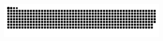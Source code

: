 
<picture>
  <source media="(prefers-color-scheme: dark)" srcset="https://raw.githubusercontent.com/sangokp/sangokp/output/github-snake-dark.svg">
  <source media="(prefers-color-scheme: light)" srcset="https://raw.githubusercontent.com/sangokp/sangokp/output/github-snake.svg">
  <img alt="GitHub Contribution Snake" src="https://raw.githubusercontent.com/sangokp/sangokp/output/github-snake.svg">
</picture>
